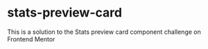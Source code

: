 # stats-preview-card
This is a solution to the Stats preview card component challenge on Frontend Mentor
